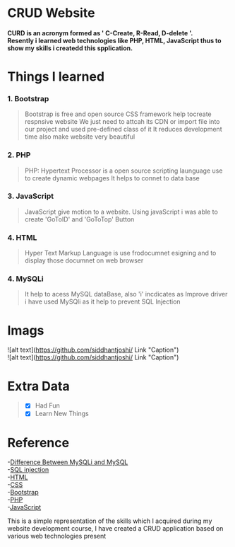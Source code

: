 # CRUD Website
#### CURD is an acronym formed as ' C-Create, R-Read, D-delete '.<br> Resently i learned web technologies like PHP, HTML, JavaScript thus to show my skills i createdd this spplication.

# Things I learned
### 1. Bootstrap
>Bootstrap is free and open source CSS framework help tocreate respnsive website
>We just need to attcah its CDN or import file into our project and used pre-defined class of it
>It reduces development time also make website very beautiful

### 2. PHP 
>PHP: Hypertext Processor is a open source scripting launguage use to create dynamic webpages
>It helps to connet to data base

### 3. JavaScript
>JavaScript give motion to a website.
>Using javaScript i was able to create 'GoToID' and 'GoToTop' Button

### 4. HTML
>Hyper Text Markup Language is use frodocumnet esigning and to display those documnet on web browser

### 4. MySQLi
>It help to acess MySQL dataBase, also 'i' incdicates as Improve driver i have used MySQli as it help to prevent SQL Injection 

# Imags 
![alt text](https://github.com/siddhantjoshi/ Link  "Caption")<br>
![alt text](https://github.com/siddhantjoshi/ Link  "Caption")<br>

# Extra Data
>- [x] Had Fun 
>- [x] Learn New Things

# Reference 
-[Difference Between MySQLi and MySQL](https://www.c-sharpcorner.com/interview-question/difference-between-mysql-and-mysqli)<br>
-[SQL injection ](https://www.w3schools.com/sql/sql_injection.asp)<br>
-[HTML](https://www.w3schools.com/html/default.asp)<br>
-[CSS](https://www.w3schools.com/css/default.asp)<br>
-[Bootstrap](https://getbootstrap.com/docs/4.0/getting-started/introduction/)<br>
-[PHP](https://www.w3schools.com/js/default.asp)<br>
-[JavaScript](https://www.w3schools.com/js/default.asp)<br>






This is a simple representation of the skills which I acquired during my website development course, 
I have created a CRUD application based on various web technologies present 
